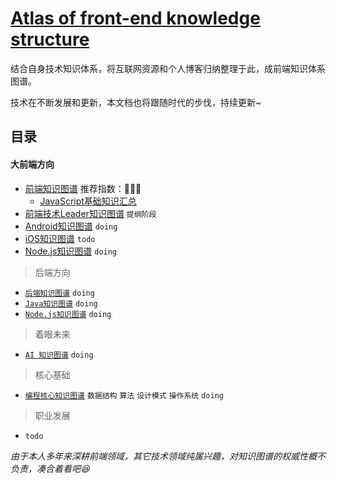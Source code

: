 # [Atlas of front-end knowledge structure](https://github.com/lingzz/front-end-structure)

结合自身技术知识体系，将互联网资源和个人博客归纳整理于此，成前端知识体系图谱。

技术在不断发展和更新，本文档也将跟随时代的步伐，持续更新~

## 目录

#### 大前端方向

- [前端知识图谱](README.md) 推荐指数：🦍🦍🦍
    - [JavaScript基础知识汇总](JS.md)
- [前端技术Leader知识图谱](FE_leader.md) `提纲阶段`
- [Android知识图谱](andr.md) `doing`
- [iOS知识图谱](ios.md) `todo`
- [Node.js知识图谱](node.md) `doing`

> 后端方向

- [`后端知识图谱`](BE.md) `doing`
- [`Java知识图谱`](BE.md) `doing`
- [`Node.js知识图谱`](node.md) `doing`

> 着眼未来

- [`AI 知识图谱`](AI.md) `doing`


> 核心基础

- [`编程核心知识图谱`](README_CORE.md)  `数据结构` `算法` `设计模式` `操作系统` `doing`

> 职业发展

- `todo`


*由于本人多年来深耕前端领域，其它技术领域纯属兴趣，对知识图谱的权威性概不负责，凑合着看吧😆*
